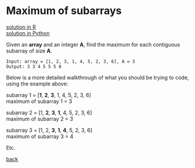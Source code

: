 # Maximum of subarrays

[solution in R](solution-r.md) <br>
[solution in Python](solution-python.md)

Given an **array** and an integer **A**, find the maximum for each contiguous subarray of size **A**.

```
Input: array = [1, 2, 3, 1, 4, 5, 2, 3, 6], A = 3
Output: 3 3 4 5 5 5 6
```

Below is a more detailed walkthrough of what you should be trying to code, using the example above:


subarray 1 = [**1**, **2**, **3**, 1, 4, 5, 2, 3, 6] <br>
maximum of subarray 1 = 3


subarray 2 = [1, **2**, **3**, **1**, 4, 5, 2, 3, 6] <br>
maximum of subarray 2 = 3


subarray 3 = [1, 2, **3**, **1**, **4**, 5, 2, 3, 6] <br>
maximum of subarray 3 = 4

Etc.

[back](https://project-dmaestro.github.io/data-interview-qs/)
